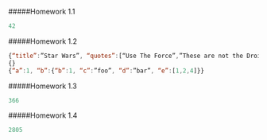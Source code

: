 #####Homework 1.1

```javascript
42
```

#####Homework 1.2

```javascript
{“title”:”Star Wars”, “quotes”:[“Use The Force”,”These are not the Droids you are looking for”],”director”:”George Lucas”} 
{}
{“a”:1, “b”:{“b”:1, “c”:”foo”, “d”:”bar”, “e”:[1,2,4]}}
```


#####Homework 1.3

```javascript
366
```

#####Homework 1.4

```javascript
2805
```

